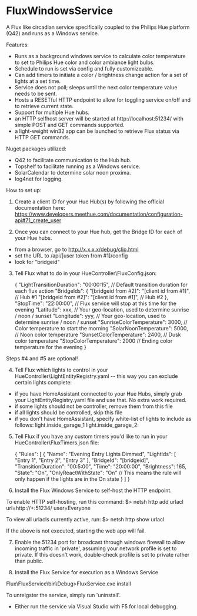 # FluxWindowsService
A Flux like circadian service specifically coupled to the Philips Hue platform (Q42) and runs as a Windows service.

Features:
- Runs as a background windows service to calculate color temperature to set to Philips Hue color and color ambiance light bulbs.
- Schedule to run is set via config and fully customizeable.
- Can add timers to initiate a color / brightness change action for a set of lights at a set time.
- Service does not poll; sleeps until the next color temperature value needs to be sent.
- Hosts a RESETful HTTP endpoint to allow for toggling service on/off and to retrieve current state.
- Support for multiple Hue hubs.
- an HTTP selfhost server will be started at http://localhost:51234/ with simple POST and GET commands supported.
- a light-weight win32 app can be launched to retrieve Flux status via HTTP GET commands.

Nuget packages utilized:
- Q42 to facilitate communication to the Hub hub.
- Topshelf to facilitate running as a Windows service.
- SolarCalendar to determine solar noon proxima.
- log4net for logging.

How to set up:

1. Create a client ID for your Hue Hub(s) by following the official documentation here:
https://www.developers.meethue.com/documentation/configuration-api#71_create_user

2. Once you can connect to your Hue hub, get the Bridge ID for each of your Hue hubs.
- from a browser, go to http://x.x.x.x/debug/clip.html
- set the URL to /api/[user token from #1]/config
- look for "bridgeid"

3. Tell Flux what to do in your HueController\FluxConfig.json:

    {
        "LightTransitionDuration": "00:00:15",           // Default transition duration for each flux action
        "BridgeIds": {
            "[bridgeid from #2]": "[client id from #1]", // Hub #1
            "[bridgeid from #2]": "[client id from #1]", // Hub #2
        },
        "StopTime": "22:00:00",                          // Flux service will stop at this time for the evening
        "Latitude": xxx,                                 // Your geo-location, used to determine sunrise / noon / sunset
        "Longitude": yyy,                                // Your geo-location, used to determine sunrise / noon / sunset
        "SunriseColorTemperature": 3000,                 // Color temperature to start the morning
        "SolarNoonTemperature": 5000,                    // Noon color temperature
        "SunsetColorTemperature": 2400,                  // Dusk color temperature
        "StopColorTemperature": 2000                     // Ending color temperature for the evening
    }

Steps #4 and #5 are optional!

4. Tell Flux which lights to control in your HueController\LightEntityRegistry.yaml -- this way you can exclude certain lights complete:
- if you have HomeAssistant connected to your Hue Hubs, simply grab your LightEntityRegistry.yaml file and use that. No extra work required.
- if some lights should not be controller, remove them from this file
- if all lights should be controlled, skip this file
- if you don't have HomeAssistant, specify white-list of lights to include as follows:
  light.inside_garage_1
  light.inside_garage_2: 

5. Tell Flux if you have any custom timers you'd like to run in your HueController\FluxTimers.json file:

    {
        "Rules": [
            {
                "Name": "Evening Entry Lights Dimmed",
                "LightIds": [
                    "Entry 1",
                    "Entry 2",
                    "Entry 3"
                ],
                "BridgeId": "[bridgeid]",
                "TransitionDuration": "00:5:00",
                "Time": "20:00:00",
                "Brightness": 165,
                "State": "On",
                "OnlyReactWithState": "On"   // This means the rule will only happen if the lights are in the On state
            }
        ]
    }


6. Install the Flux Windows Service to self-host the HTTP endpoint.

  To enable HTTP self-hosting, run this command:
  $> netsh http add urlacl url=http://+:51234/ user=Everyone

  To view all urlacls currently active, run:
  $> netsh http show urlacl
  
  If the above is not executed, starting the web app will fail.
  
7. Enable the 51234 port for broadcast through windows firewall to allow incoming traffic in 'private', assuming your
   network profile is set to private. If this doesn't work, double-check profile is set to private rather than public.

8. Install the Flux Service for execution as a Windows Service

  Flux\FluxService\bin\Debug>FluxService.exe install
  
  To unreigster the service, simply run 'uninstall'.
  


   - Either run the service via Visual Studio with F5 for local debugging.
